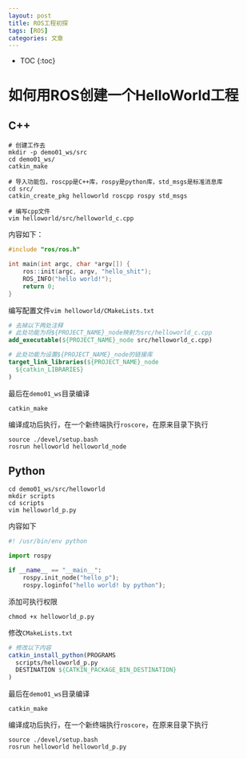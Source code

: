 ```yaml
---
layout: post
title: ROS工程初探
tags: [ROS]
categories: 文章
---
```


* TOC
{:toc}

# 如何用ROS创建一个HelloWorld工程

## C++

```shell
# 创建工作去
mkdir -p demo01_ws/src
cd demo01_ws/
catkin_make

# 导入功能包，roscpp是C++库，rospy是python库，std_msgs是标准消息库
cd src/
catkin_create_pkg helloworld roscpp rospy std_msgs

# 编写cpp文件
vim helloworld/src/helloworld_c.cpp
```

内容如下：

```c++
#include "ros/ros.h"

int main(int argc, char *argv[]) {
    ros::init(argc, argv, "hello_shit");
    ROS_INFO("hello world!");
    return 0;
}
```

编写配置文件`vim helloworld/CMakeLists.txt`

```cmake
# 去掉以下两处注释
# 此处功能为将${PROJECT_NAME}_node映射为src/helloworld_c.cpp
add_executable(${PROJECT_NAME}_node src/helloworld_c.cpp)

# 此处功能为设置${PROJECT_NAME}_node的链接库
target_link_libraries(${PROJECT_NAME}_node
  ${catkin_LIBRARIES}
)
```

最后在`demo01_ws`目录编译

```shell
catkin_make
```

编译成功后执行，在一个新终端执行`roscore`，在原来目录下执行

```shell
source ./devel/setup.bash
rosrun helloworld helloworld_node
```

## Python

```shell
cd demo01_ws/src/helloworld
mkdir scripts
cd scripts
vim helloworld_p.py
```

内容如下

```python
#! /usr/bin/env python

import rospy

if __name__ == "__main__":
    rospy.init_node("hello_p");
    rospy.loginfo("hello world! by python");
```

添加可执行权限

```shell
chmod +x helloworld_p.py
```

修改`CMakeLists.txt`

```cmake
# 修改以下内容
catkin_install_python(PROGRAMS
  scripts/helloworld_p.py
  DESTINATION ${CATKIN_PACKAGE_BIN_DESTINATION}
)
```

最后在`demo01_ws`目录编译

```shell
catkin_make
```

编译成功后执行，在一个新终端执行`roscore`，在原来目录下执行

```shell
source ./devel/setup.bash
rosrun helloworld helloworld_p.py
```
